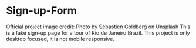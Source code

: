# Sign-up-Form
Official project 
image credit: Photo by Sébastien Goldberg on Unsplash
This is a fake sign-up page for a tour of Rio de Janeiro Brazil. This project is only desktop focused, it is not mobile responsive. 